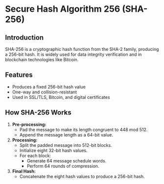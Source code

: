 # Secure Hash Algorithm 256 (SHA-256)

## Introduction

SHA-256 is a cryptographic hash function from the SHA-2 family, producing a 256-bit hash. It is widely used for data integrity verification and in blockchain technologies like Bitcoin.

## Features

- Produces a fixed 256-bit hash value
- One-way and collision-resistant
- Used in SSL/TLS, Bitcoin, and digital certificates

## How SHA-256 Works

1. **Pre-processing:**
   - Pad the message to make its length congruent to 448 mod 512.
   - Append the message length as a 64-bit value.
2. **Processing:**
   - Split the padded message into 512-bit blocks.
   - Initialize eight 32-bit hash values.
   - For each block:
     - Generate 64 message schedule words.
     - Perform 64 rounds of compression.
3. **Final Hash:**
   - Concatenate the eight hash values to produce a 256-bit hash.
